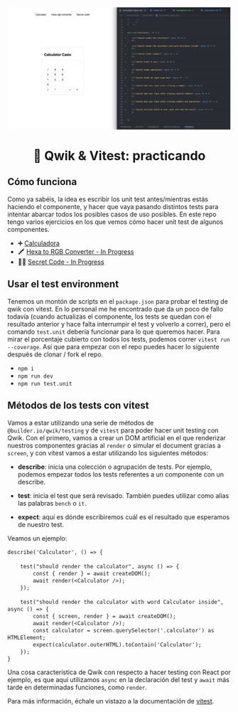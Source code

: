 <div align="center">

<img src="./public/test.png" width="500" alt="Home Collabender" />

# 💪 Qwik & Vitest: practicando

</div>

## Cómo funciona

Como ya sabéis, la idea es escribir los unit test antes/mientras estás haciendo el componente, y hacer que vaya pasando distintos tests para intentar abarcar todos los posibles casos de uso posibles. En este repo tengo varios ejercicios en los que vemos cómo hacer unit test de algunos componentes.

- ➕ [Calculadora](/src/components/calculator/calculator.spec.tsx)
- 🖍️ [Hexa to RGB Converter - In Progress](/src/components/hexa-to-rgb-converter/hexa-to-rgb-converter.spec.tsx)
- 🕵️‍♂️ [Secret Code - In Progress](/src/components/secret-code/secret-code.spec.tsx)

## Usar el test environment

Tenemos un montón de scripts en el `package.json` para probar el testing de qwik con vitest. En lo personal me he encontrado que da un poco de fallo todavía (cuando actualizas el componente, los tests se quedan con el resultado anterior y hace falta interrumpir el test y volverlo a correr), pero el comando `test.unit` debería funcionar para lo que queremos hacer. Para mirar el porcentaje cubierto con todos los tests, podemos correr `vitest run --coverage`. Así que para empezar con el repo puedes hacer lo siguiente después de clonar / fork el repo.

- `npm i`
- `npm run dev`
- `npm run test.unit`

## Métodos de los tests con vitest

Vamos a estar utilizando una serie de métodos de `@builder.io/qwik/testing` y de `vitest` para poder hacer unit testing con Qwik. Con el primero, vamos a crear un DOM artificial en el que renderizar nuestros componentes gracias al `render` o simular el document gracias a `screen`, y con vitest vamos a estar utilizando los siguientes métodos:

- **describe**: inicia una colección o agrupación de tests. Por ejemplo, podemos empezar todos los tests referentes a un componente con un describe.

- **test**: inicia el test que será revisado. También puedes utilizar como alias las palabras `bench` o `it`.

- **expect**: aquí es dónde escribiremos cuál es el resultado que esperamos de nuestro test.

Veamos un ejemplo:

```tsx
describe('Calculator', () => {

    test("should render the calculator", async () => {
        const { render } = await createDOM();
        await render(<Calculator />);
    });

    test("should render the calculator with word Calculator inside", async () => {
        const { screen, render } = await createDOM();
        await render(<Calculator />);
        const calculator = screen.querySelector('.calculator') as HTMLElement;
        expect(calculator.outerHTML).toContain('Calculator');
    });
}
```

Una cosa característica de Qwik con respecto a hacer testing con React por ejemplo, es que aquí utilizamos `async` en la declaración del test y `await` más tarde en determinadas funciones, como `render`.

Para más información, échale un vistazo a la documentación de [vitest](https://vitest.dev/guide/).
